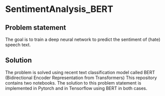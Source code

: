 # SentimentAnalysis_BERT

## Problem statement
The goal is to train a deep neural network to predict the sentiment of (hate) speech text.

## Solution
The problem is solved using recent text classification model called BERT (Bidirectional Encoder Representation from Transformers)
This repository contains two notebooks. The solution to this problem statement is implemented in Pytorch and in Tensorflow using BERT in both cases. 

